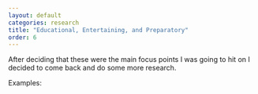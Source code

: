 ```yaml
---
layout: default
categories: research
title: "Educational, Entertaining, and Preparatory"
order: 6
---
```


After deciding that these were the main focus points I was going to hit on I decided to come back and do some more research.

Examples:
